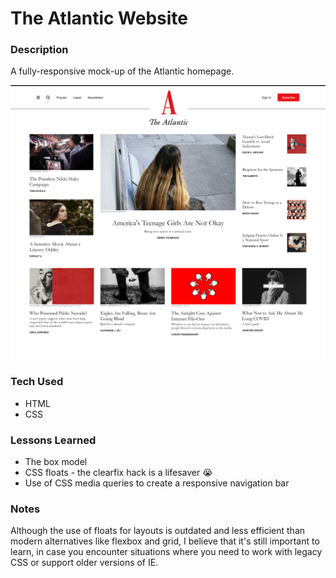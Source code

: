 # The Atlantic Website

### Description
A fully-responsive mock-up of the Atlantic homepage.

<img src="atlantic.png">

### Tech Used
- HTML
- CSS

### Lessons Learned
- The box model
- CSS floats - the clearfix hack is a lifesaver 😭
- Use of CSS media queries to create a responsive navigation bar

### Notes
Although the use of floats for layouts is outdated and less efficient than modern alternatives like flexbox and grid, I believe that it's still important to learn, in case you encounter situations where you need to work with legacy CSS or support older versions of IE.